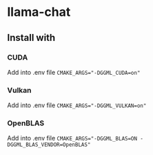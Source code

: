 # llama-chat

## Install with 

### CUDA

Add into .env file `CMAKE_ARGS="-DGGML_CUDA=on"`

### Vulkan

Add into .env file `CMAKE_ARGS="-DGGML_VULKAN=on"`

### OpenBLAS

Add into .env file `CMAKE_ARGS="-DGGML_BLAS=ON -DGGML_BLAS_VENDOR=OpenBLAS"`
